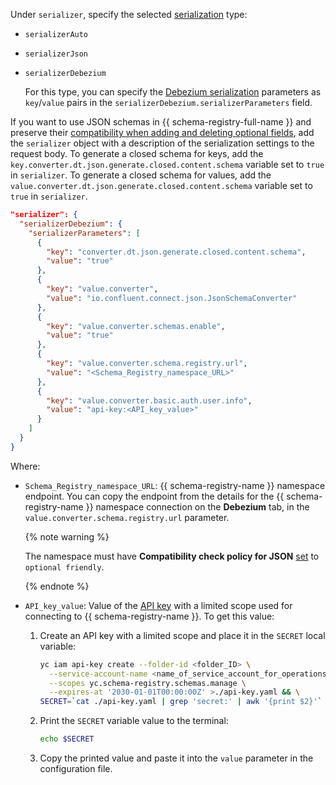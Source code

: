 Under `serializer`, specify the selected [serialization](../../../data-transfer/concepts/serializer.md) type:

* `serializerAuto`
* `serializerJson`
* `serializerDebezium`

    For this type, you can specify the [Debezium serialization](../../../data-transfer/concepts/serializer.md#debezium) parameters as `key`/`value` pairs in the `serializerDebezium.serializerParameters` field.

If you want to use JSON schemas in {{ schema-registry-full-name }} and preserve their [compatibility when adding and deleting optional fields](../../../metadata-hub/concepts/schema-registry-content-model.md#optional-parameters-compatibility-solution), add the `serializer` object with a description of the serialization settings to the request body. To generate a closed schema for keys, add the `key.converter.dt.json.generate.closed.content.schema` variable set to `true` in `serializer`. To generate a closed schema for values, add the `value.converter.dt.json.generate.closed.content.schema` variable set to `true` in `serializer`.

```json
"serializer": {
  "serializerDebezium": {
    "serializerParameters": [
      {
        "key": "converter.dt.json.generate.closed.content.schema",
        "value": "true"
      },
      {
        "key": "value.converter",
        "value": "io.confluent.connect.json.JsonSchemaConverter"
      },
      {
        "key": "value.converter.schemas.enable",
        "value": "true"
      },
      {
        "key": "value.converter.schema.registry.url",
        "value": "<Schema_Registry_namespace_URL>"
      },
      {
        "key": "value.converter.basic.auth.user.info",
        "value": "api-key:<API_key_value>"
      }
    ]
  }
}
```

Where:

* `Schema_Registry_namespace_URL`: {{ schema-registry-name }} namespace endpoint. You can copy the endpoint from the details for the {{ schema-registry-name }} namespace connection on the **Debezium** tab, in the `value.converter.schema.registry.url` parameter.

    {% note warning %}

    The namespace must have **Compatibility check policy for JSON** [set](../../../metadata-hub/operations/update-name-space.md) to `optional friendly`.

    {% endnote %}

* `API_key_value`: Value of the [API key](../../../iam/concepts/authorization/api-key.md) with a limited scope used for connecting to {{ schema-registry-name }}. To get this value:
    1. Create an API key with a limited scope and place it in the `SECRET` local variable:

        ```bash
        yc iam api-key create --folder-id <folder_ID> \
          --service-account-name <name_of_service_account_for_operations_with_Schema_Registry> \
          --scopes yc.schema-registry.schemas.manage \
          --expires-at '2030-01-01T00:00:00Z' >./api-key.yaml && \
        SECRET=`cat ./api-key.yaml | grep 'secret:' | awk '{print $2}'`
        ```

    1. Print the `SECRET` variable value to the terminal:

        ```bash
        echo $SECRET
        ```

    1. Copy the printed value and paste it into the `value` parameter in the configuration file.
